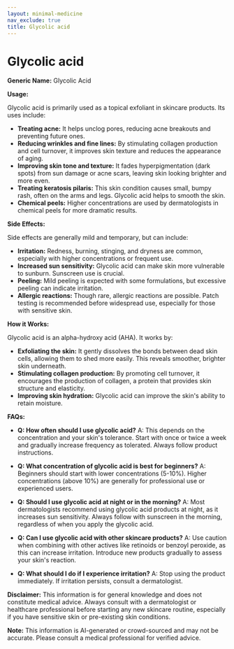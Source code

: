 ```yaml
---
layout: minimal-medicine
nav_exclude: true
title: Glycolic acid
---
```


# Glycolic acid

**Generic Name:** Glycolic Acid

**Usage:**

Glycolic acid is primarily used as a topical exfoliant in skincare products.  Its uses include:

* **Treating acne:** It helps unclog pores, reducing acne breakouts and preventing future ones.
* **Reducing wrinkles and fine lines:**  By stimulating collagen production and cell turnover, it improves skin texture and reduces the appearance of aging.
* **Improving skin tone and texture:** It fades hyperpigmentation (dark spots) from sun damage or acne scars, leaving skin looking brighter and more even.
* **Treating keratosis pilaris:** This skin condition causes small, bumpy rash, often on the arms and legs. Glycolic acid helps to smooth the skin.
* **Chemical peels:**  Higher concentrations are used by dermatologists in chemical peels for more dramatic results.


**Side Effects:**

Side effects are generally mild and temporary, but can include:

* **Irritation:**  Redness, burning, stinging, and dryness are common, especially with higher concentrations or frequent use.
* **Increased sun sensitivity:**  Glycolic acid can make skin more vulnerable to sunburn.  Sunscreen use is crucial.
* **Peeling:**  Mild peeling is expected with some formulations, but excessive peeling can indicate irritation.
* **Allergic reactions:** Though rare, allergic reactions are possible.  Patch testing is recommended before widespread use, especially for those with sensitive skin.


**How it Works:**

Glycolic acid is an alpha-hydroxy acid (AHA).  It works by:

* **Exfoliating the skin:**  It gently dissolves the bonds between dead skin cells, allowing them to shed more easily. This reveals smoother, brighter skin underneath.
* **Stimulating collagen production:**  By promoting cell turnover, it encourages the production of collagen, a protein that provides skin structure and elasticity.
* **Improving skin hydration:**  Glycolic acid can improve the skin's ability to retain moisture.


**FAQs:**

* **Q: How often should I use glycolic acid?** A:  This depends on the concentration and your skin's tolerance.  Start with once or twice a week and gradually increase frequency as tolerated.  Always follow product instructions.

* **Q: What concentration of glycolic acid is best for beginners?** A:  Beginners should start with lower concentrations (5-10%).  Higher concentrations (above 10%) are generally for professional use or experienced users.

* **Q: Should I use glycolic acid at night or in the morning?** A:  Most dermatologists recommend using glycolic acid products at night, as it increases sun sensitivity.  Always follow with sunscreen in the morning, regardless of when you apply the glycolic acid.

* **Q: Can I use glycolic acid with other skincare products?** A:  Use caution when combining with other actives like retinoids or benzoyl peroxide, as this can increase irritation.  Introduce new products gradually to assess your skin's reaction.

* **Q: What should I do if I experience irritation?** A:  Stop using the product immediately.  If irritation persists, consult a dermatologist.


**Disclaimer:** This information is for general knowledge and does not constitute medical advice.  Always consult with a dermatologist or healthcare professional before starting any new skincare routine, especially if you have sensitive skin or pre-existing skin conditions.


**Note:** This information is AI-generated or crowd-sourced and may not be accurate. Please consult a medical professional for verified advice.